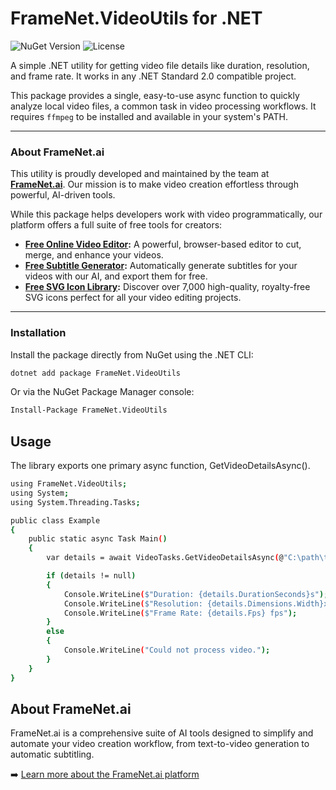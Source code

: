 # FrameNet.VideoUtils for .NET

![NuGet Version](https://img.shields.io/nuget/v/FrameNet.VideoUtils?style=flat-square) ![License](https://img.shields.io/badge/license-MIT-green?style=flat-square)

A simple .NET utility for getting video file details like duration, resolution, and frame rate. It works in any .NET Standard 2.0 compatible project.

This package provides a single, easy-to-use async function to quickly analyze local video files, a common task in video processing workflows. It requires `ffmpeg` to be installed and available in your system's PATH.

---

### About FrameNet.ai

This utility is proudly developed and maintained by the team at **[FrameNet.ai](https://www.framenet.ai)**. Our mission is to make video creation effortless through powerful, AI-driven tools.

While this package helps developers work with video programmatically, our platform offers a full suite of free tools for creators:

*   **[Free Online Video Editor](https://www.framenet.ai/tools/video-editor):** A powerful, browser-based editor to cut, merge, and enhance your videos.
*   **[Free Subtitle Generator](https://www.framenet.ai/tools/free-subtitle-generator):** Automatically generate subtitles for your videos with our AI, and export them for free.
*   **[Free SVG Icon Library](https://www.framenet.ai/icons):** Discover over 7,000 high-quality, royalty-free SVG icons perfect for all your video editing projects.

---

### Installation

Install the package directly from NuGet using the .NET CLI:

```bash
dotnet add package FrameNet.VideoUtils
```
Or via the NuGet Package Manager console:
```bash
Install-Package FrameNet.VideoUtils
```
## Usage
The library exports one primary async function, GetVideoDetailsAsync().
```bash
using FrameNet.VideoUtils;
using System;
using System.Threading.Tasks;

public class Example
{
    public static async Task Main()
    {
        var details = await VideoTasks.GetVideoDetailsAsync(@"C:\path\to\your\video.mp4");

        if (details != null)
        {
            Console.WriteLine($"Duration: {details.DurationSeconds}s");
            Console.WriteLine($"Resolution: {details.Dimensions.Width}x{details.Dimensions.Height}");
            Console.WriteLine($"Frame Rate: {details.Fps} fps");
        }
        else
        {
            Console.WriteLine("Could not process video.");
        }
    }
}
```
## About FrameNet.ai
FrameNet.ai is a comprehensive suite of AI tools designed to simplify and automate your video creation workflow, from text-to-video generation to automatic  subtitling.

➡️ [Learn more about the FrameNet.ai platform](https://www.framenet.ai)